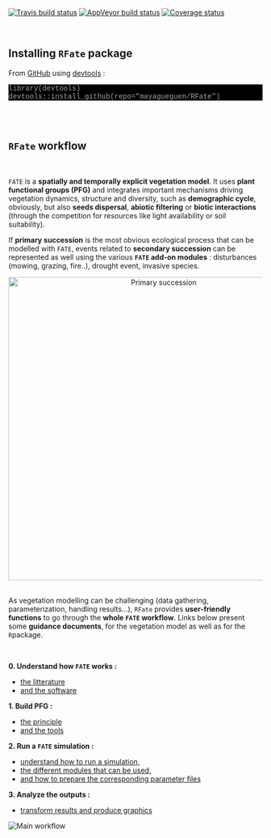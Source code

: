[![Travis build status](https://travis-ci.org/MayaGueguen/RFate.svg?branch=master)](https://travis-ci.org/MayaGueguen/RFate)
[![AppVeyor build status](https://ci.appveyor.com/api/projects/status/github/MayaGueguen/RFate?branch=master&svg=true)](https://ci.appveyor.com/project/MayaGueguen/RFate)
[![Coverage status](https://codecov.io/gh/MayaGueguen/RFate/branch/master/graph/badge.svg)](https://codecov.io/github/MayaGueguen/RFate?branch=master)

<style>
pre.bash {
 background-color: black;
 color: #9ea1a3;
 font-family: Consolas,Monaco,Lucida Console,Liberation Mono,DejaVu Sans Mono,Bitstream Vera Sans Mono,Courier New, monospace;
}
pre.grey {
 background-color: white;
 border-style: solid;
 border-color: #8b8d8f;
 color: #8b8d8f;
 font-family: Consolas,Monaco,Lucida Console,Liberation Mono,DejaVu Sans Mono,Bitstream Vera Sans Mono,Courier New, monospace;
}
.zoom p {
width:600px;
margin-left: auto;
margin-right: auto;
}
.zoom p:hover {
width:1200px;
}
</style>


<br/>


## <i class="fa fa-tools"></i> Installing `RFate` package

From [GitHub](https://github.com/mayagueguen/RFate) using [devtools](https://cran.r-project.org/web/packages/devtools/index.html) :

<pre class = "bash">
library(devtools)
devtools::install_github(repo="mayagueguen/RFate")
</pre>

<br/><br/>



## <i class="fas fa-shoe-prints"></i> `RFate` workflow

<br/>

`FATE` is a **spatially and temporally explicit vegetation model**. 
It uses **plant functional groups (PFG)** and integrates important 
mechanisms driving vegetation dynamics, structure and diversity, 
such as **demographic cycle**, obviously, but also **seeds dispersal**, 
**abiotic filtering** or **biotic interactions** (through the competition 
for resources like light availability or soil suitability).

If **primary succession** is the most obvious ecological process that 
can be modelled with `FATE`, events related to **secondary succession** 
can be represented as well using the various **`FATE` add-on modules** : 
disturbances (mowing, grazing, fire..), drought event, invasive species.

<div style="text-align:center;"><img src="articles/pictures/SCHEMA_succession1.jpg" alt="Primary succession" style="width:600px;"></img></div>

<br/>

As vegetation modelling can be challenging (data gathering, parameterization, 
handling results...), `RFate` provides **user-friendly functions** to go through 
the **whole `FATE` workflow**. Links below present some **guidance documents**, for the 
vegetation model as well as for the `R`package.

<br/>

**0. Understand how `FATE` works :**

- [the litterature](articles/fate_tutorial_0_publications.html)
- [and the software](articles/fate_tutorial_0_modelling_framework.html)

**1. Build PFG :**

- [the principle](articles/fate_tutorial_1_PFG.html)
- [and the tools](articles/rfate_tutorial_1_PFG.html)
    
**2. Run a `FATE` simulation :**

- [understand how to run a simulation,](articles/fate_tutorial_2_RUN_SIMULATION.html)
- [the different modules that can be used,](articles/fate_tutorial_3_MODULES.html)
- [and how to prepare the corresponding parameter files](articles/rfate_tutorial_2_params.html)
    
**3. Analyze the outputs :**

- [transform results and produce graphics](articles/rfate_tutorial_3_graphics.html)


<div class="zoom">
<p><img src="articles/pictures/SCHEMA_FATE_WORKFLOW.png" alt="Main workflow"></img></p>
</div>

